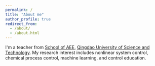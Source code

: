 ```yaml
---
permalink: /
title: "About me"
author_profile: true
redirect_from: 
  - /about/
  - /about.html
---
```


I'm a teacher from [School of AEE](https://zdh.qust.edu.cn/), [Qingdao University of Science and Technology](https://www.qust.edu.cn/). My research interest includes nonlinear system control, chemical process control, machine learning, and control education.
